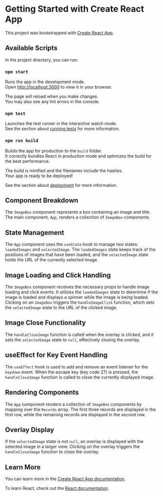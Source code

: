# Getting Started with Create React App

This project was bootstrapped with [Create React App](https://github.com/facebook/create-react-app).

## Available Scripts

In the project directory, you can run:

### `npm start`

Runs the app in the development mode.\
Open [http://localhost:3000](http://localhost:3000) to view it in your browser.

The page will reload when you make changes.\
You may also see any lint errors in the console.

### `npm test`

Launches the test runner in the interactive watch mode.\
See the section about [running tests](https://facebook.github.io/create-react-app/docs/running-tests) for more information.

### `npm run build`

Builds the app for production to the `build` folder.\
It correctly bundles React in production mode and optimizes the build for the best performance.

The build is minified and the filenames include the hashes.\
Your app is ready to be deployed!

See the section about [deployment](https://facebook.github.io/create-react-app/docs/deployment) for more information.


## Component Breakdown
The `ImageBox` component represents a box containing an image and title. The main component, `App`, renders a collection of `ImageBox` components.

## State Management
The `App` component uses the `useState` hook to manage two states: `loadedImages` and `selectedImage`. The `loadedImages` state keeps track of the positions of images that have been loaded, and the `selectedImage` state holds the URL of the currently selected image.

## Image Loading and Click Handling
The `ImageBox` component receives the necessary props to handle image loading and click events. It utilizes the `loadedImages` state to determine if the image is loaded and displays a spinner while the image is being loaded. Clicking on an `ImageBox` triggers the `handleImageClick` function, which sets the `selectedImage` state to the URL of the clicked image.

## Image Close Functionality
The `handleCloseImage` function is called when the overlay is clicked, and it sets the `selectedImage` state to `null`, effectively closing the overlay.

## useEffect for Key Event Handling
The `useEffect` hook is used to add and remove an event listener for the `keydown` event. When the escape key (key code 27) is pressed, the `handleCloseImage` function is called to close the currently displayed image.

## Rendering Components
The `App` component renders a collection of `ImageBox` components by mapping over the `Records` array. The first three records are displayed in the first row, while the remaining records are displayed in the second row.

## Overlay Display
If the `selectedImage` state is not `null`, an overlay is displayed with the selected image in a larger view. Clicking on the overlay triggers the `handleCloseImage` function to close the overlay.

## Learn More

You can learn more in the [Create React App documentation](https://facebook.github.io/create-react-app/docs/getting-started).

To learn React, check out the [React documentation](https://reactjs.org/).

